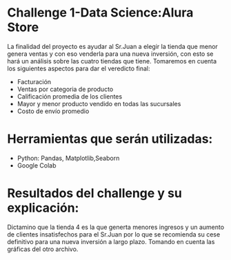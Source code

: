 # Challenge 1-Data Science:Alura Store

La finalidad del proyecto es ayudar al Sr.Juan a elegir la tienda que menor genera ventas y con eso venderla para una nueva inversión, con esto se hará un análisis sobre las cuatro tiendas que tiene. Tomaremos en cuenta los siguientes aspectos para dar el veredicto final:

- Facturación
- Ventas por categoria de producto
- Calificación promedia de los clientes
- Mayor y menor producto vendido en todas las sucursales
- Costo de envío promedio
# Herramientas que serán utilizadas:
- Python: Pandas, Matplotlib,Seaborn
- Google Colab

# Resultados del challenge y su explicación:
Dictamino que la tienda 4 es la que generta menores ingresos y un aumento de clientes insatisfechos para el Sr.Juan por lo que se recomienda su cese definitivo para una nueva inversión a largo plazo. Tomando en cuenta las gráficas del otro archivo.
